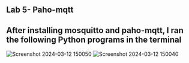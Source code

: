 Lab 5- Paho-mqtt
---
After installing mosquitto and paho-mqtt, I ran the following Python programs in the terminal
---

![Screenshot 2024-03-12 150050](https://github.com/rjdesantis/design6/assets/123084804/cd04fe1a-1abd-42ce-ab90-2acbf9575c82)
![Screenshot 2024-03-12 150040](https://github.com/rjdesantis/design6/assets/123084804/aa0c0a76-3986-4b20-ab56-8608cb28b450)

